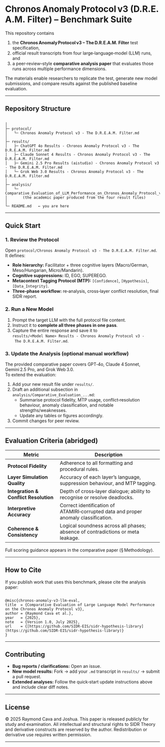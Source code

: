 # Chronos Anomaly Protocol v3 (D.R.E.A.M. Filter) – Benchmark Suite

This repository contains  
1. the **Chronos Anomaly Protocol v3 – The D.R.E.A.M. Filter** test specification,  
2. official result transcripts from four large‑language‑model (LLM) runs, and  
3. a peer‑review–style **comparative analysis paper** that evaluates those runs across multiple performance dimensions.

The materials enable researchers to replicate the test, generate new model submissions, and compare results against the published baseline evaluation.

---

## Repository Structure

```

│
├─ protocol/
│   └─ Chronos Anomaly Protocol v3 - The D.R.E.A.M. Filter.md
│
├─ results/
│   ├─ ChatGPT 4o Results - Chronos Anomaly Protocol v3 - The D.R.E.A.M. Filter.md
│   ├─ Claude Sonnet 4 Results - Chronos Anomaly Protocol v3 - The D.R.E.A.M. Filter.md
│   ├─ Gemini 2.5 Pro Results (aistudio) - Chronos Anomaly Protocol v3 - The D.R.E.A.M. Filter.md
│   └─ Grok Web 3.0 Results - Chronos Anomaly Protocol v3 - The D.R.E.A.M. Filter.md
│
├─ analysis/
│   └─ Comparative_Evaluation_of_LLM_Performance_on_Chronos_Anomaly_Protocol_v3.md
│       (the academic paper produced from the four result files)
│
└─ README.md   ← you are here

```

---

## Quick Start

### 1. Review the Protocol
Open `protocol/Chronos Anomaly Protocol v3 - The D.R.E.A.M. Filter.md`.  
It defines:

* **Role hierarchy:** Facilitator + three cognitive layers (Macro/German, Meso/Hungarian, Micro/Mandarin).  
* **Cognitive suppressions:** ID, EGO, SUPEREGO.  
* **Metacontext Tagging Protocol (MTP):** `[Confidence]`, `[Hypothesis]`, `[Data_Integrity]`.  
* **Three‑phase workflow:** re‑analysis, cross‑layer conflict resolution, final SIDR report.

### 2. Run a New Model
1. Prompt the target LLM with the full protocol file content.  
2. Instruct it to **complete all three phases in one pass**.  
3. Capture the entire response and save it to `results/<Model Name> Results - Chronos Anomaly Protocol v3 - The D.R.E.A.M. Filter.md`.

### 3. Update the Analysis (optional manual workflow)
The provided comparative paper covers GPT‑4o, Claude 4 Sonnet, Gemini 2.5 Pro, and Grok Web 3.0.  
To extend the evaluation:

1. Add your new result file under `results/`.  
2. Draft an additional subsection in `analysis/Comparative_Evaluation_...md`:
   * Summarise protocol fidelity, MTP usage, conflict‑resolution behaviour, anomaly classification, and notable strengths/weaknesses.  
   * Update any tables or figures accordingly.  
3. Commit changes for peer review.

---

## Evaluation Criteria (abridged)

| Metric | Description |
|--------|-------------|
| **Protocol Fidelity** | Adherence to all formatting and procedural rules. |
| **Layer Simulation Quality** | Accuracy of each layer’s language, suppression behaviour, and MTP tagging. |
| **Integration & Conflict Resolution** | Depth of cross‑layer dialogue; ability to recognise or resolve deadlocks. |
| **Interpretive Accuracy** | Correct identification of ATAMIRI‑corrupted data and proper anomaly classification. |
| **Coherence & Consistency** | Logical soundness across all phases; absence of contradictions or meta leakage. |

Full scoring guidance appears in the comparative paper (§ Methodology).

---

## How to Cite

If you publish work that uses this benchmark, please cite the analysis paper:

```

@misc{chronos-anomaly-v3-llm-eval,
title  = {Comparative Evaluation of Large Language Model Performance on the Chronos Anomaly Protocol v3},
author = {Raymond Cava et al.},
year   = {2025},
note   = {Version 1.0, July 2025},
url    = {[https://github.com/SIDR-EIS/sidr-hypothesis-library](https://github.com/SIDR-EIS/sidr-hypothesis-library)}
}

```

---

## Contributing

* **Bug reports / clarifications:** Open an issue.  
* **New model results:** Fork → add your `.md` transcript in `results/` → submit a pull request.  
* **Extended analyses:** Follow the quick‑start update instructions above and include clear diff notes.

---

## License


© 2025 Raymond Cava and Joshua. This paper is released publicly for study and examination. All intellectual and structural rights to SIDR Theory and derivative constructs are reserved by the author. Redistribution or derivative use requires written permission.

---
